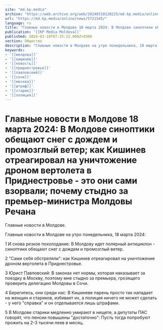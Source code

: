```yaml
---
site: "md.kp.media"
archive: "https://web.archive.org/web/20240318120225/md.kp.media/online/news/5721545/"
url: "https://md.kp.media/online/news/5721545/"
language: ru
title: "Главные новости в Молдове 18 марта 2024: В Молдове синоптики обещают снег с дождем и промозглый ветер; как Кишинев отреагировал на уничтожение дроном вертолета в Приднестровье - это они сами взорвали; почему стыдно за премьер-министра Молдовы Речана"
publication: '[[KP Media Moldova]]'
published: 2024-03-18T07:35:22.000Z+0300
section: Общество
description: "Главные новости в Молдове на утро понедельника, 18 марта 2024"
keywords:
- '[[молдова]]'
- '[[кишинёв]]'
- '[[новость]]'
- '[[приднестровье]]'
- '[[павловский]]'
- '[[сочи]]'
- '[[москва]]'
- '[[штраф]]'
- '[[старик]]'
- '[[полиция]]'
---
```


# Главные новости в Молдове 18 марта 2024: В Молдове синоптики обещают снег с дождем и промозглый ветер; как Кишинев отреагировал на уничтожение дроном вертолета в Приднестровье - это они сами взорвали; почему стыдно за премьер-министра Молдовы Речана

Главные новости в Молдове.

Главные новости в Молдове на утро понедельника, 18 марта 2024:

1 И снова резкое похолодание: В Молдову идет полярный антициклон - синоптики обещают снег с дождем и промозглый ветер.

2 "Сами себя обстреляли": как Кишинев отреагировал на уничтожение дроном вертолета в Приднестровье.

3 Юрист Павловский: В законах нет нормы, которая наказывает за поездку в Москву, поэтому мне стыдно за премьера, грозящего проверить делегацию Молдовы в Сочи.

4 Берегитесь, они среди нас: В Кишиневе парень просто так нападает на женщин и стариков, избивает их, а полиция ничего не может сделать - у него "справка" и он отделывается лишь штрафами.

5 В Молдове старики медленно умирают в нищете, а депутаты ПАС говорят, что пенсии повышены "достаточно": Пусть тогда попробуют прожить на 2-3 тысячи леев в месяц.